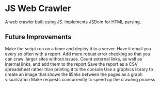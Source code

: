 # JS Web Crawler
A web crawler built using JS. Implements JSDom for HTML parsing.

## Future Improvements
Make the script run on a timer and deploy it to a server. Have it email you every so often with a report.
Add more robust error checking so that you can crawl larger sites without issues.
Count external links, as well as internal links, and add them to the report
Save the report as a CSV spreadsheet rather than printing it to the console
Use a graphics library to create an image that shows the li5nks between the pages as a graph visualization
Make requests concurrently to speed up the crawling process
